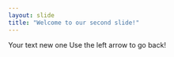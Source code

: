 ```yaml
---
layout: slide
title: "Welcome to our second slide!"
---
```

Your text new one
Use the left arrow to go back!
